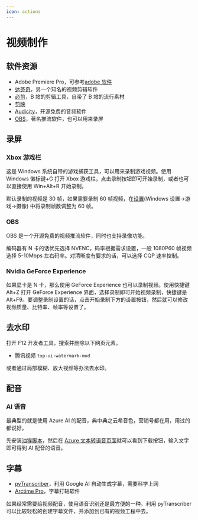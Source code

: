 ```yaml
---
icon: actions
---
```


# 视频制作

## 软件资源

- Adobe Premiere Pro，可参考[adobe 软件](../software/adobe.md)
- [达芬奇](http://www.blackmagicdesign.com/products/davinciresolve)，另一个知名的视频剪辑软件
- [必剪](https://bcut.bilibili.cn)，B 站的剪辑工具，自带了 B 站的流行素材
- [剪映](https://lv.ulikecam.com/)
- [Audicity](https://www.audacityteam.org)，开源免费的音频软件
- [OBS](https://obsproject.com/download)，著名推流软件，也可以用来录屏

## 录屏

### Xbox 游戏栏

这是 Windows 系统自带的游戏捕获工具，可以用来录制游戏视频。使用 Windows 徽标键+G 打开 Xbox 游戏栏，点击录制按钮即可开始录制，或者也可以直接使用 Win+Alt+R 开始录制。

默认录制的视频是 30 帧，如果需要录制 60 帧视频，在[设置](ms-settings:gaming-gamedvr)(Windows 设置->游戏->摄像) 中将录制帧数调整为 60 帧。

### OBS

OBS 是一个开源免费的视频推流软件，同时也支持录像功能。

编码器有 N 卡的话优先选择 NVENC，码率根据需求设置，一般 1080P60 帧视频选择 5-10Mbps 左右码率。对清晰度有要求的话，可以选择 CQP 速率控制。

### Nvidia GeForce Experience

如果显卡是 N 卡，那么使用 GeForce Experience 也可以录制视频。使用快捷键 Alt+Z 打开 GeForce Experience 界面，选择录制即可开始视频录制，快捷键是 Alt+F9。要调整录制设置的话，点击开始录制下方的设置按钮，然后就可以修改视频质量、比特率、帧率等设置了。

## 去水印

打开 F12 开发者工具，搜索并删除以下网页元素。

- 腾讯视频 `txp-ui-watermark-mod`

或者通过局部模糊、放大视频等办法去水印。

## 配音

### AI 语音

最典型的就是使用 Azure AI 的配音，典中典之云希音色，营销号都在用，用过的都说好。

先安装[油猴脚本](https://greasyfork.org/zh-CN/scripts/444347-azure-speech-download?)，然后在 [Azure 文本转语音页面](https://azure.microsoft.com/zh-cn/products/cognitive-services/text-to-speech/#features)就可以看到下载按钮，输入文字即可得到 AI 配音的语音。

## 字幕

- [pyTranscriber](https://github.com/raryelcostasouza/pyTranscriber)，利用 Google AI 自动生成字幕，需要科学上网
- [Arctime Pro](https://arctime.org/download.html)，字幕打轴软件

如果经常需要给视频配音，使用语音识别还是最方便的一种。利用 pyTranscriber 可以比较轻松的创建字幕文件，并添加到已有的视频工程中去。
